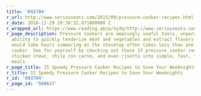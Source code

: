 ```yaml
---
title: '693704'
r_url: http://www.seriouseats.com/2015/09/pressure-cooker-recipes.html
r_date: 2016-12-29 20:38:32.871000000 Z
r_wrapped_url: https://www.reading.am/p/4ydq/http://www.seriouseats.com/2015/09/pressure-cooker-recipes.html
r_page_description: Pressure cookers are amazingly useful tools, unparalleled in their
  ability to quickly tenderize meat and vegetables and extract flavors. A dish that
  would take hours simmering on the stovetop often takes less than one hour in a pressure
  cooker. See for yourself by checking out these 15 pressure cooker recipes that turn
  chicken stews, chile con carne, and even risotto into simple, fast, totally weeknight-appropriate
  meals.
r_page_title: 15 Speedy Pressure Cooker Recipes to Save Your Weeknights
r_title: 15 Speedy Pressure Cooker Recipes to Save Your Weeknights
r_id: '693704'
r_page_id: '508637'
---
```


